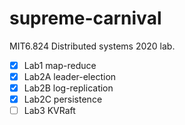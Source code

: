 # supreme-carnival
MIT6.824 Distributed systems 2020 lab.

- [x] Lab1 map-reduce
- [x] Lab2A leader-election
- [x] Lab2B log-replication
- [x] Lab2C persistence
- [ ] Lab3 KVRaft
